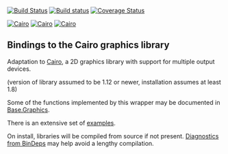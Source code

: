 [![Build Status](https://travis-ci.org/JuliaGraphics/Cairo.jl.svg)](https://travis-ci.org/JuliaGraphics/Cairo.jl)
[![Build status](https://ci.appveyor.com/api/projects/status/vri7df3s6ao4ai7i?svg=true)](https://ci.appveyor.com/project/lobingera/cairo-jl)
[![Coverage Status](https://coveralls.io/repos/JuliaGraphics/Cairo.jl/badge.svg?branch=master&service=github)](https://coveralls.io/github/JuliaGraphics/Cairo.jl?branch=master)

[![Cairo](http://pkg.julialang.org/badges/Cairo_0.5.svg)](http://pkg.julialang.org/?pkg=Cairo)
[![Cairo](http://pkg.julialang.org/badges/Cairo_0.6.svg)](http://pkg.julialang.org/?pkg=Cairo)
[![Cairo](http://pkg.julialang.org/badges/Cairo_0.7.svg)](http://pkg.julialang.org/?pkg=Cairo)


## Bindings to the Cairo graphics library ##

Adaptation to [Cairo](https://www.cairographics.org/), a 2D graphics library with support for multiple output devices. 

(version of library assumed to be 1.12 or newer, installation assumes at least 1.8)

Some of the functions implemented by this wrapper may be documented in [Base.Graphics](http://docs.julialang.org/en/release-0.3/stdlib/graphics/).

There is an extensive set of [examples](samples/Samples.md).

On install, libraries will be compiled from source if not present.  [Diagnostics from BinDeps](https://github.com/JuliaLang/BinDeps.jl#diagnostics) may help avoid a lengthy compilation.

